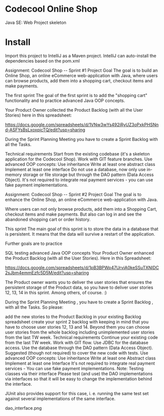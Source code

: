 # Codecool Online Shop

Java SE: Web Project skeleton

# Install

Import this project to IntelliJ as a Maven project.
IntelliJ can auto-install the dependencies based on the pom.xml

Assignment: Codecool Shop -- Sprint #1
Project Goal
The goal is to build an Online Shop, an online eCommerce web-application with Java, where users can browse products, add them into a shopping cart, checkout items and make payments.

The first sprint
The goal of the first sprint is to add the "shopping cart" functionality and to practice advanced Java OOP concepts.

Your Product Owner collected the Product Backlog (with all the User Stories) here in this spreadsheet:

https://docs.google.com/spreadsheets/d/1VNw3wYs492iRyUZ3oPxkPHSNnd-ASFYsBsLxoxpicTQ/edit?usp=sharing

During the Sprint Planning Meeting you have to create a Sprint Backlog with all the Tasks.

Technical requirements
Start from the existing codebase (it's a skeleton application for the Codecool Shop).
Work with GIT feature branches.
Use advanced OOP concepts:
Use inheritance
Write at least one abstract class
Implement at least one interface
Do not use a database, now only use in-memory storage or file storage but through the DAO pattern (Data Access Object).
It's not required to integrate real payment services - you can use fake payment implementations.

Assignment: Codecool Shop -- Sprint #2
Project Goal
The goal is to enhance the Online Shop, an online eCommerce web-application with Java.

Where users can not only browse products, add them into a Shopping Cart, checkout items and make payments. But also can log in and see the abandoned shopping cart or order history.

This sprint
The main goal of this sprint is to store the data in a database that is persistent. It means that the data will survive a restart of the application.

Further goals are to practice

SQL
testing
advanced Java OOP concepts
Your Product Owner enhanced the Product Backlog (with all the User Stories). Here in this Spreadsheet:

https://docs.google.com/spreadsheets/d/1pB3BPWp47UrviA0keSSuTXNlDC2sJbm4emmEzfc5D5M/edit?usp=sharing

The Product owner wants you to deliver the user stories that ensures the persistent storage of the Product data, so you have to deliver user stories 12, 13, 14 in this sprint. Among others, of course. :)

During the Sprint Planning Meeting , you have to create a Sprint Backlog , with all the Tasks. So please:

add the new stories to the Product Backlog in your existing Backlog spreadsheet
create your sprint 2 backlog with keeping in mind that you have to choose user stories 12, 13 and 14. Beyond them you can choose user stories from the whole backlog including unimplemented user stories from the last TW week.
Technical requirements
Continue your existing code from the last TW week.
Work with GIT flow.
Use JDBC for the database access.
Use the database through the DAO pattern (Data Access Object).
Suggested (though not required) to cover the new code with tests.
Use advanced OOP concepts:
Use inheritance
Write at least one Abstract class
Implement at least one Interface
It's not required to integrate real payment services - You can use fake payment implementations.
Note: Testing classes via their interface
Please test (and use) the DAO implementations via interfaces so that it will be easy to change the implementation behind the interface.

JUnit also provides support for this case, i. e. running the same test set against several implementations of the same interface.

dao_interface.png
